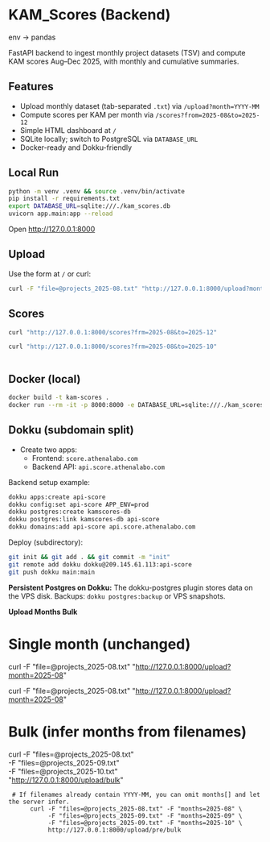 # KAM_Scores (Backend)

env -> pandas

FastAPI backend to ingest monthly project datasets (TSV) and compute KAM scores Aug–Dec 2025,
with monthly and cumulative summaries.

## Features
- Upload monthly dataset (tab-separated `.txt`) via `/upload?month=YYYY-MM`
- Compute scores per KAM per month via `/scores?from=2025-08&to=2025-12`
- Simple HTML dashboard at `/`
- SQLite locally; switch to PostgreSQL via `DATABASE_URL`
- Docker-ready and Dokku-friendly

## Local Run

```bash
python -m venv .venv && source .venv/bin/activate
pip install -r requirements.txt
export DATABASE_URL=sqlite:///./kam_scores.db
uvicorn app.main:app --reload
```

Open http://127.0.0.1:8000

## Upload
Use the form at `/` or curl:
```bash
curl -F "file=@projects_2025-08.txt" "http://127.0.0.1:8000/upload?month=2025-08"
```

## Scores
```bash
curl "http://127.0.0.1:8000/scores?frm=2025-08&to=2025-12"

curl "http://127.0.0.1:8000/scores?frm=2025-08&to=2025-10"



```

## Docker (local)
```bash
docker build -t kam-scores .
docker run --rm -it -p 8000:8000 -e DATABASE_URL=sqlite:///./kam_scores.db kam-scores
```

## Dokku (subdomain split)
- Create two apps:
  - Frontend: `score.athenalabo.com`
  - Backend API: `api.score.athenalabo.com`

Backend setup example:
```bash
dokku apps:create api-score
dokku config:set api-score APP_ENV=prod
dokku postgres:create kamscores-db
dokku postgres:link kamscores-db api-score
dokku domains:add api-score api.score.athenalabo.com
```

Deploy (subdirectory):
```bash
git init && git add . && git commit -m "init"
git remote add dokku dokku@209.145.61.113:api-score
git push dokku main:main
```

**Persistent Postgres on Dokku:** The dokku-postgres plugin stores data on the VPS disk.
Backups: `dokku postgres:backup` or VPS snapshots.


**Upload Months Bulk**
# Single month (unchanged)
curl -F "file=@projects_2025-08.txt" "http://127.0.0.1:8000/upload?month=2025-08"

curl -F "file=@projects_2025-08.txt" "http://127.0.0.1:8000/upload?month=2025-08"

# Bulk (infer months from filenames)
curl -F "files=@projects_2025-08.txt" \
     -F "files=@projects_2025-09.txt" \
     -F "files=@projects_2025-10.txt" \
     "http://127.0.0.1:8000/upload/bulk"
     

     
     # If filenames already contain YYYY-MM, you can omit months[] and let the server infer.
          curl -F "files=@projects_2025-08.txt" -F "months=2025-08" \
               -F "files=@projects_2025-09.txt" -F "months=2025-09" \
               -F "files=@projects_2025-09.txt" -F "months=2025-10" \
               http://127.0.0.1:8000/upload/pre/bulk



